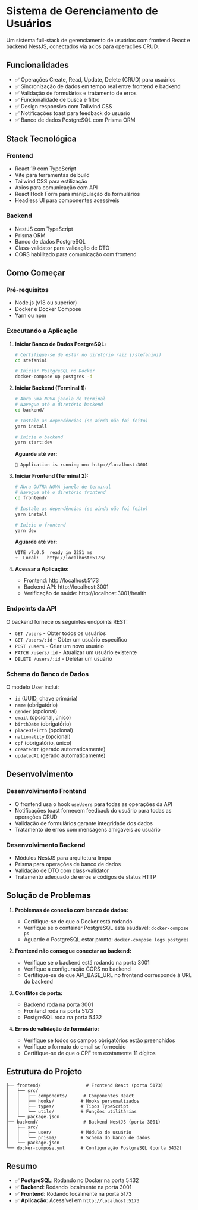 # Sistema de Gerenciamento de Usuários

Um sistema full-stack de gerenciamento de usuários com frontend React e backend NestJS, conectados via axios para operações CRUD.

## Funcionalidades

-   ✅ Operações Create, Read, Update, Delete (CRUD) para usuários
-   ✅ Sincronização de dados em tempo real entre frontend e backend
-   ✅ Validação de formulários e tratamento de erros
-   ✅ Funcionalidade de busca e filtro
-   ✅ Design responsivo com Tailwind CSS
-   ✅ Notificações toast para feedback do usuário
-   ✅ Banco de dados PostgreSQL com Prisma ORM

## Stack Tecnológica

### Frontend

-   React 19 com TypeScript
-   Vite para ferramentas de build
-   Tailwind CSS para estilização
-   Axios para comunicação com API
-   React Hook Form para manipulação de formulários
-   Headless UI para componentes acessíveis

### Backend

-   NestJS com TypeScript
-   Prisma ORM
-   Banco de dados PostgreSQL
-   Class-validator para validação de DTO
-   CORS habilitado para comunicação com frontend

## Como Começar

### Pré-requisitos

-   Node.js (v18 ou superior)
-   Docker e Docker Compose
-   Yarn ou npm

### Executando a Aplicação

1. **Iniciar Banco de Dados PostgreSQL:**

    ```bash
    # Certifique-se de estar no diretório raiz (/stefanini)
    cd stefanini

    # Iniciar PostgreSQL no Docker
    docker-compose up postgres -d
    ```

2. **Iniciar Backend (Terminal 1):**

    ```bash
    # Abra uma NOVA janela de terminal
    # Navegue até o diretório backend
    cd backend/

    # Instale as dependências (se ainda não foi feito)
    yarn install

    # Inicie o backend
    yarn start:dev
    ```

    **Aguarde até ver:**

    ```
    🚀 Application is running on: http://localhost:3001
    ```

3. **Iniciar Frontend (Terminal 2):**

    ```bash
    # Abra OUTRA NOVA janela de terminal
    # Navegue até o diretório frontend
    cd frontend/

    # Instale as dependências (se ainda não foi feito)
    yarn install

    # Inicie o frontend
    yarn dev
    ```

    **Aguarde até ver:**

    ```
    VITE v7.0.5  ready in 2251 ms
    ➜  Local:   http://localhost:5173/
    ```

4. **Acessar a Aplicação:**
    - Frontend: http://localhost:5173
    - Backend API: http://localhost:3001
    - Verificação de saúde: http://localhost:3001/health

### Endpoints da API

O backend fornece os seguintes endpoints REST:

-   `GET /users` - Obter todos os usuários
-   `GET /users/:id` - Obter um usuário específico
-   `POST /users` - Criar um novo usuário
-   `PATCH /users/:id` - Atualizar um usuário existente
-   `DELETE /users/:id` - Deletar um usuário

### Schema do Banco de Dados

O modelo User inclui:

-   `id` (UUID, chave primária)
-   `name` (obrigatório)
-   `gender` (opcional)
-   `email` (opcional, único)
-   `birthDate` (obrigatório)
-   `placeOfBirth` (opcional)
-   `nationality` (opcional)
-   `cpf` (obrigatório, único)
-   `createdAt` (gerado automaticamente)
-   `updatedAt` (gerado automaticamente)

## Desenvolvimento

### Desenvolvimento Frontend

-   O frontend usa o hook `useUsers` para todas as operações da API
-   Notificações toast fornecem feedback do usuário para todas as operações CRUD
-   Validação de formulários garante integridade dos dados
-   Tratamento de erros com mensagens amigáveis ao usuário

### Desenvolvimento Backend

-   Módulos NestJS para arquitetura limpa
-   Prisma para operações de banco de dados
-   Validação de DTO com class-validator
-   Tratamento adequado de erros e códigos de status HTTP

## Solução de Problemas

1. **Problemas de conexão com banco de dados:**

    - Certifique-se de que o Docker está rodando
    - Verifique se o container PostgreSQL está saudável: `docker-compose ps`
    - Aguarde o PostgreSQL estar pronto: `docker-compose logs postgres`

2. **Frontend não consegue conectar ao backend:**

    - Verifique se o backend está rodando na porta 3001
    - Verifique a configuração CORS no backend
    - Certifique-se de que API_BASE_URL no frontend corresponde à URL do backend

3. **Conflitos de porta:**

    - Backend roda na porta 3001
    - Frontend roda na porta 5173
    - PostgreSQL roda na porta 5432

4. **Erros de validação de formulário:**
    - Verifique se todos os campos obrigatórios estão preenchidos
    - Verifique o formato do email se fornecido
    - Certifique-se de que o CPF tem exatamente 11 dígitos

## Estrutura do Projeto

```
├── frontend/                 # Frontend React (porta 5173)
│   ├── src/
│   │   ├── components/      # Componentes React
│   │   ├── hooks/          # Hooks personalizados
│   │   ├── types/          # Tipos TypeScript
│   │   └── utils/          # Funções utilitárias
│   └── package.json
├── backend/                 # Backend NestJS (porta 3001)
│   ├── src/
│   │   ├── user/           # Módulo de usuário
│   │   └── prisma/         # Schema do banco de dados
│   └── package.json
└── docker-compose.yml      # Configuração PostgreSQL (porta 5432)
```

## Resumo

-   ✅ **PostgreSQL**: Rodando no Docker na porta 5432
-   ✅ **Backend**: Rodando localmente na porta 3001
-   ✅ **Frontend**: Rodando localmente na porta 5173
-   ✅ **Aplicação**: Acessível em `http://localhost:5173`
